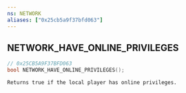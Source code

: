 ```yaml
---
ns: NETWORK
aliases: ["0x25cb5a9f37bfd063"]
---
```

## NETWORK_HAVE_ONLINE_PRIVILEGES

```c
// 0x25CB5A9F37BFD063
bool NETWORK_HAVE_ONLINE_PRIVILEGES();
```

```
Returns true if the local player has online privileges.
```
